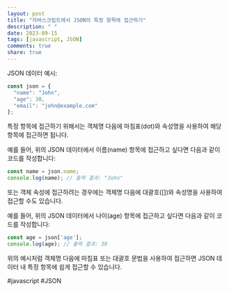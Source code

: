 ```yaml
---
layout: post
title: "자바스크립트에서 JSON의 특정 항목에 접근하기"
description: " "
date: 2023-09-15
tags: [javascript, JSON]
comments: true
share: true
---
```


JSON 데이터 예시:
```javascript
const json = {
  "name": "John",
  "age": 30,
  "email": "john@example.com"
};
```

특정 항목에 접근하기 위해서는 객체명 다음에 마침표(dot)와 속성명을 사용하여 해당 항목에 접근하면 됩니다.

예를 들어, 위의 JSON 데이터에서 이름(name) 항목에 접근하고 싶다면 다음과 같이 코드를 작성합니다:

```javascript
const name = json.name;
console.log(name); // 출력 결과: "John"
```

또는 객체 속성에 접근하려는 경우에는 객체명 다음에 대괄호([])와 속성명을 사용하여 접근할 수도 있습니다.

예를 들어, 위의 JSON 데이터에서 나이(age) 항목에 접근하고 싶다면 다음과 같이 코드를 작성합니다:

```javascript
const age = json['age'];
console.log(age); // 출력 결과: 30
```

위의 예시처럼 객체명 다음에 마침표 또는 대괄호 문법을 사용하여 접근하면 JSON 데이터 내 특정 항목에 쉽게 접근할 수 있습니다.

#javascript #JSON